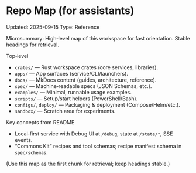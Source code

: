 # Repo Map (for assistants)
Updated: 2025-09-15
Type: Reference

Microsummary: High‑level map of this workspace for fast orientation. Stable headings for retrieval.

Top‑level
- `crates/` — Rust workspace crates (core services, libraries).
- `apps/` — App surfaces (service/CLI/launchers).
- `docs/` — MkDocs content (guides, architecture, reference).
- `spec/` — Machine‑readable specs (JSON Schemas, etc.).
- `examples/` — Minimal, runnable usage examples.
- `scripts/` — Setup/start helpers (PowerShell/Bash).
- `configs/`, `deploy/` — Packaging & deployment (Compose/Helm/etc.).
- `sandbox/` — Scratch area for experiments.

Key concepts from README
- Local‑first service with Debug UI at `/debug`, state at `/state/*`, SSE events.
- “Commons Kit” recipes and tool schemas; recipe manifest schema in `spec/schemas`.

(Use this map as the first chunk for retrieval; keep headings stable.)

